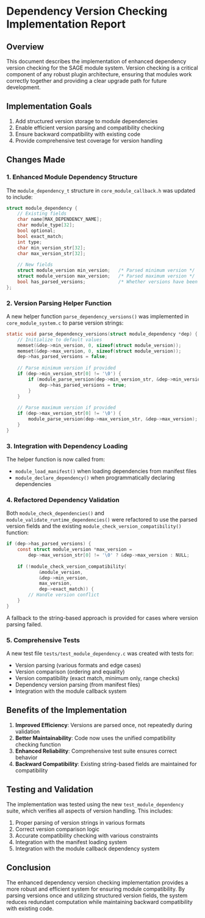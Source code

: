 # Dependency Version Checking Implementation Report

## Overview

This document describes the implementation of enhanced dependency version checking for the SAGE module system. Version checking is a critical component of any robust plugin architecture, ensuring that modules work correctly together and providing a clear upgrade path for future development.

## Implementation Goals

1. Add structured version storage to module dependencies
2. Enable efficient version parsing and compatibility checking
3. Ensure backward compatibility with existing code
4. Provide comprehensive test coverage for version handling

## Changes Made

### 1. Enhanced Module Dependency Structure

The `module_dependency_t` structure in `core_module_callback.h` was updated to include:

```c
struct module_dependency {
    // Existing fields
    char name[MAX_DEPENDENCY_NAME];
    char module_type[32];
    bool optional;
    bool exact_match;
    int type;
    char min_version_str[32];
    char max_version_str[32];
    
    // New fields
    struct module_version min_version;   /* Parsed minimum version */
    struct module_version max_version;   /* Parsed maximum version */
    bool has_parsed_versions;            /* Whether versions have been parsed */
};
```

### 2. Version Parsing Helper Function

A new helper function `parse_dependency_versions()` was implemented in `core_module_system.c` to parse version strings:

```c
static void parse_dependency_versions(struct module_dependency *dep) {
    // Initialize to default values
    memset(&dep->min_version, 0, sizeof(struct module_version));
    memset(&dep->max_version, 0, sizeof(struct module_version));
    dep->has_parsed_versions = false;
    
    // Parse minimum version if provided
    if (dep->min_version_str[0] != '\0') {
        if (module_parse_version(dep->min_version_str, &dep->min_version) == MODULE_STATUS_SUCCESS) {
            dep->has_parsed_versions = true;
        }
    }
    
    // Parse maximum version if provided
    if (dep->max_version_str[0] != '\0') {
        module_parse_version(dep->max_version_str, &dep->max_version);
    }
}
```

### 3. Integration with Dependency Loading

The helper function is now called from:
- `module_load_manifest()` when loading dependencies from manifest files
- `module_declare_dependency()` when programmatically declaring dependencies

### 4. Refactored Dependency Validation

Both `module_check_dependencies()` and `module_validate_runtime_dependencies()` were refactored to use the parsed version fields and the existing `module_check_version_compatibility()` function:

```c
if (dep->has_parsed_versions) {
    const struct module_version *max_version = 
        dep->max_version_str[0] != '\0' ? &dep->max_version : NULL;
    
    if (!module_check_version_compatibility(
            &module_version, 
            &dep->min_version, 
            max_version, 
            dep->exact_match)) {
        // Handle version conflict
    }
}
```

A fallback to the string-based approach is provided for cases where version parsing failed.

### 5. Comprehensive Tests

A new test file `tests/test_module_dependency.c` was created with tests for:
- Version parsing (various formats and edge cases)
- Version comparison (ordering and equality)
- Version compatibility (exact match, minimum only, range checks)
- Dependency version parsing (from manifest files)
- Integration with the module callback system

## Benefits of the Implementation

1. **Improved Efficiency**: Versions are parsed once, not repeatedly during validation
2. **Better Maintainability**: Code now uses the unified compatibility checking function
3. **Enhanced Reliability**: Comprehensive test suite ensures correct behavior
4. **Backward Compatibility**: Existing string-based fields are maintained for compatibility

## Testing and Validation

The implementation was tested using the new `test_module_dependency` suite, which verifies all aspects of version handling. This includes:

1. Proper parsing of version strings in various formats
2. Correct version comparison logic
3. Accurate compatibility checking with various constraints
4. Integration with the manifest loading system
5. Integration with the module callback dependency system

## Conclusion

The enhanced dependency version checking implementation provides a more robust and efficient system for ensuring module compatibility. By parsing versions once and utilizing structured version fields, the system reduces redundant computation while maintaining backward compatibility with existing code.
